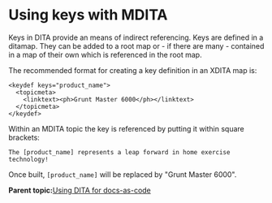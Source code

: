 # Using keys with MDITA

Keys in DITA provide an means of indirect referencing. Keys are defined in a ditamap. They can be added to a root map or - if there are many - contained in a map of their own which is referenced in the root map.

The recommended format for creating a key definition in an XDITA map is:

```
<keydef keys="product_name">
  <topicmeta>
    <linktext><ph>Grunt Master 6000</ph></linktext>
  </topicmeta>
</keydef>
```

Within an MDITA topic the key is referenced by putting it within square brackets:

```
The [product_name] represents a leap forward in home exercise technology! 
```

Once built, `[product_name]` will be replaced by "Grunt Master 6000".

**Parent topic:**[Using DITA for docs-as-code](DITA4dac.md)


